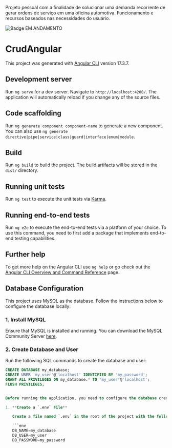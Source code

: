 
Projeto pessoal com a finalidade de solucionar uma demanda recorrente de gerar ordens de serviço em uma oficina automotiva. Funcionamento e recursos baseados nas necessidades do usuário.

![Badge EM ANDAMENTO](https://img.shields.io/badge/EM%20ANDAMENTO-STATUS?style=for-the-badge&label=STATUS&color=%23eb7bc0)

# CrudAngular

This project was generated with [Angular CLI](https://github.com/angular/angular-cli) version 17.3.7.

## Development server

Run `ng serve` for a dev server. Navigate to `http://localhost:4200/`. The application will automatically reload if you change any of the source files.

## Code scaffolding

Run `ng generate component component-name` to generate a new component. You can also use `ng generate directive|pipe|service|class|guard|interface|enum|module`.

## Build

Run `ng build` to build the project. The build artifacts will be stored in the `dist/` directory.

## Running unit tests

Run `ng test` to execute the unit tests via [Karma](https://karma-runner.github.io).

## Running end-to-end tests

Run `ng e2e` to execute the end-to-end tests via a platform of your choice. To use this command, you need to first add a package that implements end-to-end testing capabilities.

## Further help

To get more help on the Angular CLI use `ng help` or go check out the [Angular CLI Overview and Command Reference](https://angular.io/cli) page.


## Database Configuration

This project uses MySQL as the database. Follow the instructions below to configure the database locally:

### 1. Install MySQL

Ensure that MySQL is installed and running. You can download the MySQL Community Server [here](https://dev.mysql.com/downloads/mysql/).

### 2. Create Database and User

Run the following SQL commands to create the database and user:

```sql
CREATE DATABASE my_database;
CREATE USER 'my_user'@'localhost' IDENTIFIED BY 'my_password';
GRANT ALL PRIVILEGES ON my_database.* TO 'my_user'@'localhost';
FLUSH PRIVILEGES;


Before running the application, you need to configure the database credentials.

1. **Create a `.env` File**

   Create a file named `.env` in the root of the project with the following content:

   ```env
   DB_NAME=my_database
   DB_USER=my_user
   DB_PASSWORD=my_password
